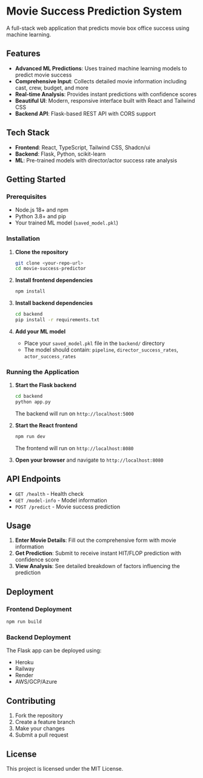 # Movie Success Prediction System

A full-stack web application that predicts movie box office success using machine learning.

## Features

- **Advanced ML Predictions**: Uses trained machine learning models to predict movie success
- **Comprehensive Input**: Collects detailed movie information including cast, crew, budget, and more
- **Real-time Analysis**: Provides instant predictions with confidence scores
- **Beautiful UI**: Modern, responsive interface built with React and Tailwind CSS
- **Backend API**: Flask-based REST API with CORS support

## Tech Stack

- **Frontend**: React, TypeScript, Tailwind CSS, Shadcn/ui
- **Backend**: Flask, Python, scikit-learn
- **ML**: Pre-trained models with director/actor success rate analysis

## Getting Started

### Prerequisites

- Node.js 18+ and npm
- Python 3.8+ and pip
- Your trained ML model (`saved_model.pkl`)

### Installation

1. **Clone the repository**
   ```bash
   git clone <your-repo-url>
   cd movie-success-predictor
   ```

2. **Install frontend dependencies**
   ```bash
   npm install
   ```

3. **Install backend dependencies**
   ```bash
   cd backend
   pip install -r requirements.txt
   ```

4. **Add your ML model**
   - Place your `saved_model.pkl` file in the `backend/` directory
   - The model should contain: `pipeline`, `director_success_rates`, `actor_success_rates`

### Running the Application

1. **Start the Flask backend**
   ```bash
   cd backend
   python app.py
   ```
   The backend will run on `http://localhost:5000`

2. **Start the React frontend**
   ```bash
   npm run dev
   ```
   The frontend will run on `http://localhost:8080`

3. **Open your browser** and navigate to `http://localhost:8080`

## API Endpoints

- `GET /health` - Health check
- `GET /model-info` - Model information
- `POST /predict` - Movie success prediction

## Usage

1. **Enter Movie Details**: Fill out the comprehensive form with movie information
2. **Get Prediction**: Submit to receive instant HIT/FLOP prediction with confidence score
3. **View Analysis**: See detailed breakdown of factors influencing the prediction

## Deployment

### Frontend Deployment
```bash
npm run build
```

### Backend Deployment
The Flask app can be deployed using:
- Heroku
- Railway
- Render
- AWS/GCP/Azure

## Contributing

1. Fork the repository
2. Create a feature branch
3. Make your changes
4. Submit a pull request

## License

This project is licensed under the MIT License.
